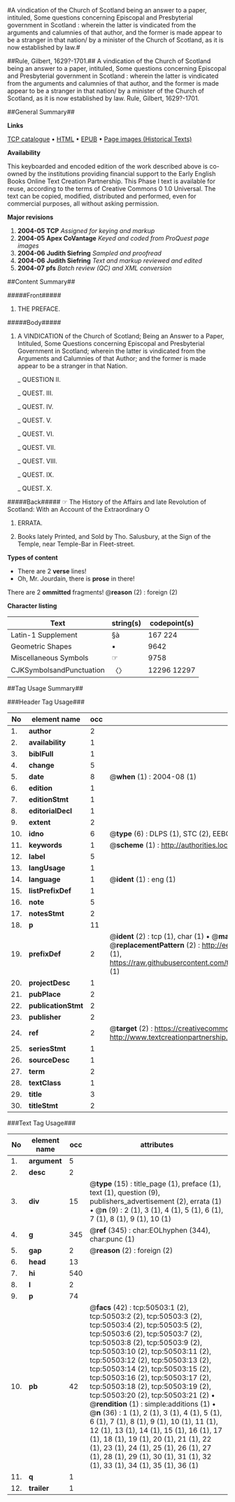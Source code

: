 #A vindication of the Church of Scotland being an answer to a paper, intituled, Some questions concerning Episcopal and Presbyterial government in Scotland : wherein the latter is vindicated from the arguments and calumnies of that author, and the former is made appear to be a stranger in that nation/ by a minister of the Church of Scotland, as it is now established by law.#

##Rule, Gilbert, 1629?-1701.##
A vindication of the Church of Scotland being an answer to a paper, intituled, Some questions concerning Episcopal and Presbyterial government in Scotland : wherein the latter is vindicated from the arguments and calumnies of that author, and the former is made appear to be a stranger in that nation/ by a minister of the Church of Scotland, as it is now established by law.
Rule, Gilbert, 1629?-1701.

##General Summary##

**Links**

[TCP catalogue](http://www.ota.ox.ac.uk/tcp/)  • 
[HTML](http://tei.it.ox.ac.uk/tcp/Texts-HTML/free/A57/A57864.html)  • 
[EPUB](http://tei.it.ox.ac.uk/tcp/Texts-EPUB/free/A57/A57864.epub) • 
[Page images (Historical Texts)](https://data.historicaltexts.jisc.ac.uk/view?pubId=eebo-11893705e&pageId=eebo-11893705e-50503-1)

**Availability**

This keyboarded and encoded edition of the
	       work described above is co-owned by the institutions
	       providing financial support to the Early English Books
	       Online Text Creation Partnership. This Phase I text is
	       available for reuse, according to the terms of Creative
	       Commons 0 1.0 Universal. The text can be copied,
	       modified, distributed and performed, even for
	       commercial purposes, all without asking permission.

**Major revisions**

1. __2004-05__ __TCP__ *Assigned for keying and markup*
1. __2004-05__ __Apex CoVantage__ *Keyed and coded from ProQuest page images*
1. __2004-06__ __Judith Siefring__ *Sampled and proofread*
1. __2004-06__ __Judith Siefring__ *Text and markup reviewed and edited*
1. __2004-07__ __pfs__ *Batch review (QC) and XML conversion*

##Content Summary##

#####Front#####

1. THE PREFACE.

#####Body#####

1. A VINDICATION of the Church of Scotland; Being an Answer to a Paper, Intituled, Some Questions concerning Episcopal and Presbyterial Government in Scotland; wherein the latter is vindicated from the Arguments and Calumnies of that Author; and the former is made appear to be a stranger in that Nation.

    _ QUESTION II.

    _ QUEST. III.

    _ QUEST. IV.

    _ QUEST. V.

    _ QUEST. VI.

    _ QUEST. VII.

    _ QUEST. VIII.

    _ QUEST. IX.

    _ QUEST. X.

#####Back#####
☞ The History of the Affairs and late Revolution of Scotland: With an Account of the Extraordinary O
1. ERRATA.

1. Books lately Printed, and Sold by Tho. Salusbury, at the Sign of the Temple, near Temple-Bar in Fleet-street.

**Types of content**

  * There are 2 **verse** lines!
  * Oh, Mr. Jourdain, there is **prose** in there!

There are 2 **ommitted** fragments! 
 @__reason__ (2) : foreign (2)

**Character listing**


|Text|string(s)|codepoint(s)|
|---|---|---|
|Latin-1 Supplement|§à|167 224|
|Geometric Shapes|▪|9642|
|Miscellaneous Symbols|☞|9758|
|CJKSymbolsandPunctuation|〈〉|12296 12297|

##Tag Usage Summary##

###Header Tag Usage###

|No|element name|occ|attributes|
|---|---|---|---|
|1.|__author__|2||
|2.|__availability__|1||
|3.|__biblFull__|1||
|4.|__change__|5||
|5.|__date__|8| @__when__ (1) : 2004-08 (1)|
|6.|__edition__|1||
|7.|__editionStmt__|1||
|8.|__editorialDecl__|1||
|9.|__extent__|2||
|10.|__idno__|6| @__type__ (6) : DLPS (1), STC (2), EEBO-CITATION (1), OCLC (1), VID (1)|
|11.|__keywords__|1| @__scheme__ (1) : http://authorities.loc.gov/ (1)|
|12.|__label__|5||
|13.|__langUsage__|1||
|14.|__language__|1| @__ident__ (1) : eng (1)|
|15.|__listPrefixDef__|1||
|16.|__note__|5||
|17.|__notesStmt__|2||
|18.|__p__|11||
|19.|__prefixDef__|2| @__ident__ (2) : tcp (1), char (1)  •  @__matchPattern__ (2) : ([0-9\-]+):([0-9IVX]+) (1), (.+) (1)  •  @__replacementPattern__ (2) : http://eebo.chadwyck.com/downloadtiff?vid=$1&page=$2 (1), https://raw.githubusercontent.com/textcreationpartnership/Texts/master/tcpchars.xml#$1 (1)|
|20.|__projectDesc__|1||
|21.|__pubPlace__|2||
|22.|__publicationStmt__|2||
|23.|__publisher__|2||
|24.|__ref__|2| @__target__ (2) : https://creativecommons.org/publicdomain/zero/1.0/ (1), http://www.textcreationpartnership.org/docs/. (1)|
|25.|__seriesStmt__|1||
|26.|__sourceDesc__|1||
|27.|__term__|2||
|28.|__textClass__|1||
|29.|__title__|3||
|30.|__titleStmt__|2||


###Text Tag Usage###

|No|element name|occ|attributes|
|---|---|---|---|
|1.|__argument__|5||
|2.|__desc__|2||
|3.|__div__|15| @__type__ (15) : title_page (1), preface (1), text (1), question (9), publishers_advertisement (2), errata (1)  •  @__n__ (9) : 2 (1), 3 (1), 4 (1), 5 (1), 6 (1), 7 (1), 8 (1), 9 (1), 10 (1)|
|4.|__g__|345| @__ref__ (345) : char:EOLhyphen (344), char:punc (1)|
|5.|__gap__|2| @__reason__ (2) : foreign (2)|
|6.|__head__|13||
|7.|__hi__|540||
|8.|__l__|2||
|9.|__p__|74||
|10.|__pb__|42| @__facs__ (42) : tcp:50503:1 (2), tcp:50503:2 (2), tcp:50503:3 (2), tcp:50503:4 (2), tcp:50503:5 (2), tcp:50503:6 (2), tcp:50503:7 (2), tcp:50503:8 (2), tcp:50503:9 (2), tcp:50503:10 (2), tcp:50503:11 (2), tcp:50503:12 (2), tcp:50503:13 (2), tcp:50503:14 (2), tcp:50503:15 (2), tcp:50503:16 (2), tcp:50503:17 (2), tcp:50503:18 (2), tcp:50503:19 (2), tcp:50503:20 (2), tcp:50503:21 (2)  •  @__rendition__ (1) : simple:additions (1)  •  @__n__ (36) : 1 (1), 2 (1), 3 (1), 4 (1), 5 (1), 6 (1), 7 (1), 8 (1), 9 (1), 10 (1), 11 (1), 12 (1), 13 (1), 14 (1), 15 (1), 16 (1), 17 (1), 18 (1), 19 (1), 20 (1), 21 (1), 22 (1), 23 (1), 24 (1), 25 (1), 26 (1), 27 (1), 28 (1), 29 (1), 30 (1), 31 (1), 32 (1), 33 (1), 34 (1), 35 (1), 36 (1)|
|11.|__q__|1||
|12.|__trailer__|1||
